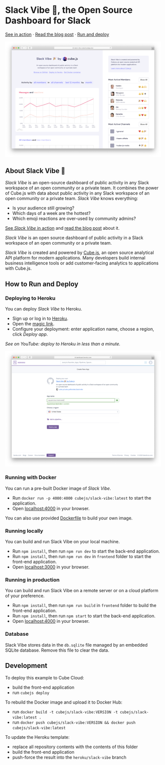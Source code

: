 # Slack Vibe 🎉, the Open Source Dashboard for Slack

[See in action](https://slack-vibe.cubecloudapp.dev?utm_source=product&utm_medium=github-readme&utm_campaign=slack-vibe) · [Read the blog post](https://cube.dev/blog?utm_source=product&utm_medium=github-readme&utm_campaign=slack-vibe) · [Run and deploy](#deploying-to-heroku)

[![Slack Vibe animation](./frontend/public/animated-image.png)](https://slack-vibe.cubecloudapp.dev?utm_source=product&utm_medium=github-readme&utm_campaign=slack-vibe)

## About Slack Vibe 🎉

*Slack Vibe* is an open-source dashboard of public activity in any Slack workspace of an open community or a private team. It combines the power of Cube.js with data about public activity in any Slack workspace of an open community or a private team. *Slack Vibe* knows everything:

* Is your audience still growing?
* Which days of a week are the hottest?
* Which emoji reactions are over-used by community admins?

[See *Slack Vibe* in action](https://slack-vibe.cubecloudapp.dev?utm_source=product&utm_medium=github-readme&utm_campaign=slack-vibe) and [read the blog post](https://cube.dev/blog?utm_source=product&utm_medium=github-readme&utm_campaign=slack-vibe) about it.

*Slack Vibe* is an open source dashboard of public activity in a Slack workspace of an open community or a private team.

*Slack Vibe* is created and powered by [Cube.js](https://cube.dev?utm_source=product&utm_medium=github-readme&utm_campaign=slack-vibe), an open source analytical API platform for modern applications. Many developers build internal business intelligence tools or add customer‑facing analytics to applications with Cube.js.

## How to Run and Deploy 

### Deploying to Heroku

You can deploy *Slack Vibe* to Heroku.

* Sign up or log in to [Heroku](https://id.heroku.com/login).
* Open the [magic link](https://dashboard.heroku.com/new?template=https://github.com/cube-js/cube.js/tree/heroku/slack-vibe/).
* Configure your deployment: enter application name, choose a region, click *Deploy app*.

*See on YouTube: deploy to Heroku in less than a minute.*

[![Deploy to Heroku](./frontend/public/deploy-to-heroku-image.png)](https://www.youtube.com/watch?v=-_bVKTq2EM4&feature=youtu.be)

### Running with Docker

You can run a pre-built Docker image of *Slack Vibe*.

* Run `docker run -p 4000:4000 cubejs/slack-vibe:latest` to start the application.
* Open [localhost:4000](http://localhost:4000) in your browser.

You can also use provided [Dockerfile](./Dockerfile) to build your own image.

### Running locally

You can build and run Slack Vibe on your local machine.

* Run `npm install`, then run `npm run dev` to start the back-end application.
* Run `npm install`, then run `npm run dev` in `frontend` folder to start the front-end application.
* Open [localhost:3000](http://localhost:3000) in your browser.

### Running in production

You can build and run Slack Vibe on a remote server or on a cloud platform of your preference.

* Run `npm install`, then run `npm run build` in `frontend` folder to build the front-end application.
* Run `npm install`, then run `npm start` to start the back-end application.
* Open [localhost:4000](http://localhost:4000) in your browser.

### Database

Slack Vibe stores data in the `db.sqlite` file managed by an embedded SQLite database. Remove this file to clear the data.

## Development

To deploy this example to Cube Cloud:
* build the front-end application
* run `cubejs deploy`

To rebuild the Docker image and upload it to Docker Hub:
* run `docker build -t cubejs/slack-vibe:VERSION -t cubejs/slack-vibe:latest .`
* run `docker push cubejs/slack-vibe:VERSION && docker push cubejs/slack-vibe:latest`

To update the Heroku template:
* replace all repository contents with the contents of this folder
* build the front-end application
* push-force the result into the `heroku/slack-vibe` branch